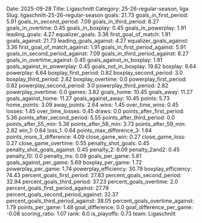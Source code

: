 Date: 2025-09-28
Title: Ligaschnitt
Category: 25-26-regular-season, liga
Slug: ligaschnitt-25-26-regular-season
goals: 21.73
goals_in_first_period: 5.91
goals_in_second_period: 7.09
goals_in_third_period: 8.27
goals_in_overtime: 0.45
goals_in_boxplay: 0.45
goals_in_powerplay: 1.91
leading_goals: 4.27
equalizer_goals: 3.36
first_goal_of_match: 1.91
goals_against: 21.73
leading_goals_against: 4.27
equalizer_goals_against: 3.36
first_goal_of_match_against: 1.91
goals_in_first_period_against: 5.91
goals_in_second_period_against: 7.09
goals_in_third_period_against: 8.27
goals_in_overtime_against: 0.45
goals_against_in_boxplay: 1.91
goals_against_in_powerplay: 0.45
goals_not_in_boxplay: 19.82
boxplay: 6.64
powerplay: 6.64
boxplay_first_period: 0.82
boxplay_second_period: 3.0
boxplay_third_period: 2.82
boxplay_overtime: 0.0
powerplay_first_period: 0.82
powerplay_second_period: 3.0
powerplay_third_period: 2.82
powerplay_overtime: 0.0
games: 3.82
goals_home: 10.45
goals_away: 11.27
goals_against_home: 11.27
goals_against_away: 10.45
points: 5.73
home_points: 3.09
away_points: 2.64
wins: 1.45
over_time_wins: 0.45
losses: 1.45
over_time_losses: 0.45
draws: 0.0
points_after_first_period: 5.36
points_after_second_period: 5.55
points_after_third_period: 0.0
points_after_55_min: 5.36
points_after_58_min: 3.73
points_after_59_min: 2.82
win_1: 0.64
loss_1: 0.64
points_max_difference_3: 1.64
points_more_3_difference: 4.09
close_game_win: 0.27
close_game_loss: 0.27
close_game_overtime: 0.55
penalty_shot_goals: 0.45
penalty_shot_goals_against: 0.45
penalty_2: 6.09
penalty_2and2: 0.45
penalty_10: 0.0
penalty_ms: 0.09
goals_per_game: 5.61
goals_against_per_game: 5.69
boxplay_per_game: 1.72
powerplay_per_game: 1.74
powerplay_efficiency: 30.79
boxplay_efficiency: 74.43
percent_goals_first_period: 27.83
percent_goals_second_period: 32.94
percent_goals_third_period: 37.23
percent_goals_overtime: 2.0
percent_goals_first_period_against: 27.79
percent_goals_second_period_against: 32.37
percent_goals_third_period_against: 38.05
percent_goals_overtime_against: 1.79
points_per_game: 1.48
goal_difference: 0.0
goal_difference_per_game: -0.08
scoring_ratio: 1.07
rank: 6.0
is_playoffs: 0.73
team: Ligaschnitt
